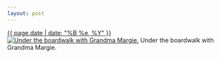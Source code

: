 ```yaml
---
layout: post
---
```


<p>
  <time><a href="/243">{{ page.date | date: "%B %e, %Y" }}</a></time>
  <a href="/243"><img src="{{ site.assets_url }}/243-640.jpg" srcset="{{ site.assets_url }}/243-1280.jpg 1280w, {{ site.assets_url }}/243-960.jpg 960w, {{ site.assets_url }}/243-640.jpg 640w, {{ site.assets_url }}/243-320.jpg 320w" sizes="(min-width: 700px) 50vw, calc(100vw - 2rem)" alt="Under the boardwalk with Grandma Margie." /></a>
  <span>Under the boardwalk with Grandma Margie.</span>
</p>
